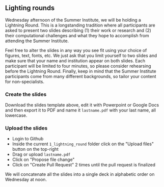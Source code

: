 ## Lighting rounds

Wednesday afternoon of the Summer Institute, we will be holding a Lightning Round. This is a
longstanding tradition where all participants are asked to present two slides describing (1) their
work or research and (2) their computational challenges and what they hope to accomplish
from attending the Summer Institute.

Feel free to alter the slides in any way you see fit using your choice of figures, text, fonts, etc.
We just ask that you limit yourself to two slides and make sure that your name and institution
appear on both slides. Each participant will be limited to four minutes, so please consider
rehearsing before the Lightning Round. Finally, keep in mind that the Summer Institute
participants come from many different backgrounds, so tailor your content for non-specialists.

### Create the slides

Download the slides template above, edit it with Powerpoint or Google Docs and then
export it to PDF and name it `lastname.pdf` with your last name, all lowercase.

### Upload the slides

* Login to Github
* Inside the current `1_lightning_round` folder click on the "Upload files" button on the top-right
* Drag or upload `lastname.pdf` 
* Click on "Propose file change"
* Click on "Create Pull Request" 2 times until the pull request is finalized

We will concatenate all the slides into a single deck in alphabetic order on Wednesday at noon.
